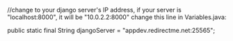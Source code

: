 //change to your django server's IP address, if your server is "localhost:8000", it will be "10.0.2.2:8000" change this line in Variables.java:

public static final String djangoServer = "appdev.redirectme.net:25565"; 

